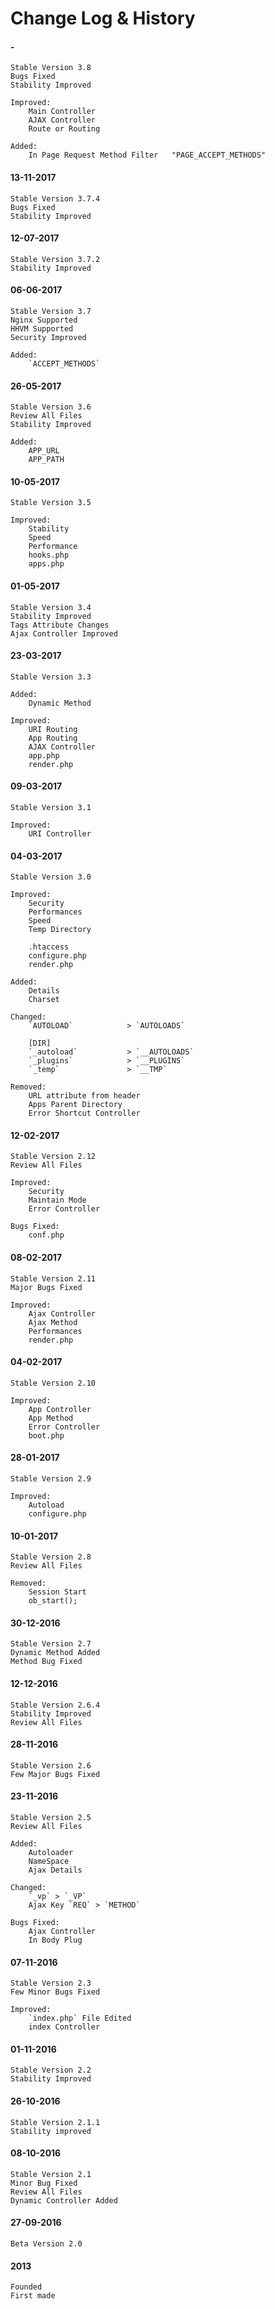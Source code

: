 # Change Log & History

#### -
    Stable Version 3.8
    Bugs Fixed
    Stability Improved

    Improved:
        Main Controller
        AJAX Controller
        Route or Routing

    Added:
        In Page Request Method Filter   "PAGE_ACCEPT_METHODS"

#### 13-11-2017
    Stable Version 3.7.4
    Bugs Fixed
    Stability Improved

#### 12-07-2017
    Stable Version 3.7.2
    Stability Improved

#### 06-06-2017
    Stable Version 3.7
    Nginx Supported
    HHVM Supported
    Security Improved

    Added:
        `ACCEPT_METHODS`

#### 26-05-2017
    Stable Version 3.6
    Review All Files
    Stability Improved

    Added:
        APP_URL
        APP_PATH

#### 10-05-2017
    Stable Version 3.5

    Improved:
        Stability
        Speed
        Performance
        hooks.php
        apps.php

#### 01-05-2017
    Stable Version 3.4
    Stability Improved
    Tags Attribute Changes
    Ajax Controller Improved

#### 23-03-2017
    Stable Version 3.3

    Added:
        Dynamic Method

    Improved:
        URI Routing
        App Routing
        AJAX Controller
        app.php
        render.php

#### 09-03-2017
    Stable Version 3.1

    Improved:
        URI Controller

#### 04-03-2017
    Stable Version 3.0

    Improved:
        Security
        Performances
        Speed
        Temp Directory

        .htaccess
        configure.php
        render.php

    Added:
        Details
        Charset

    Changed:
        `AUTOLOAD`            > `AUTOLOADS`

        [DIR]
        `_autoload`           > `__AUTOLOADS`
        `_plugins`            > `__PLUGINS`
        `_temp`               > `__TMP`

    Removed:
        URL attribute from header
        Apps Parent Directory
        Error Shortcut Controller

#### 12-02-2017
    Stable Version 2.12
    Review All Files

    Improved:
        Security
        Maintain Mode
        Error Controller

    Bugs Fixed:
        conf.php

#### 08-02-2017
    Stable Version 2.11
    Major Bugs Fixed

    Improved:
        Ajax Controller
        Ajax Method
        Performances
        render.php

#### 04-02-2017
    Stable Version 2.10

    Improved:
        App Controller
        App Method
        Error Controller
        boot.php

#### 28-01-2017
    Stable Version 2.9

    Improved:
        Autoload
        configure.php

#### 10-01-2017
    Stable Version 2.8
    Review All Files

    Removed:
        Session Start
        ob_start();

#### 30-12-2016
    Stable Version 2.7
    Dynamic Method Added
    Method Bug Fixed

#### 12-12-2016
    Stable Version 2.6.4
    Stability Improved
    Review All Files

#### 28-11-2016
    Stable Version 2.6
    Few Major Bugs Fixed

#### 23-11-2016
    Stable Version 2.5
    Review All Files

    Added:
        Autoloader
        NameSpace
        Ajax Details

    Changed:
        `_vp` > `_VP`
        Ajax Key `REQ` > `METHOD`

    Bugs Fixed:
        Ajax Controller
        In Body Plug

#### 07-11-2016
    Stable Version 2.3
    Few Minor Bugs Fixed

    Improved:
        `index.php` File Edited
        index Controller

#### 01-11-2016
    Stable Version 2.2
    Stability Improved

#### 26-10-2016
	Stable Version 2.1.1
	Stability improved

#### 08-10-2016
	Stable Version 2.1
	Minor Bug Fixed
	Review All Files
	Dynamic Controller Added

#### 27-09-2016
	Beta Version 2.0

#### 2013
	Founded
	First made
